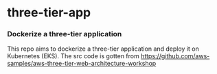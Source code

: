 # three-tier-app
### Dockerize a three-tier application
This repo aims to dockerize a three-tier application and deploy it on Kubernetes (EKS).
The src code is gotten from https://github.com/aws-samples/aws-three-tier-web-architecture-workshop

